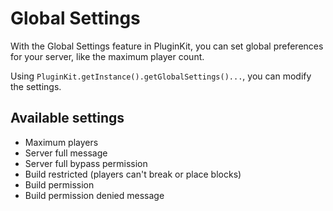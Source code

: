 # Global Settings

With the Global Settings feature in PluginKit, you can set global preferences for your server, like the maximum player count.

Using ``PluginKit.getInstance().getGlobalSettings()...``, you can modify the settings.

## Available settings

- Maximum players
- Server full message
- Server full bypass permission
- Build restricted (players can't break or place blocks)
- Build permission
- Build permission denied message